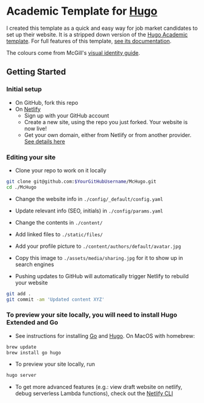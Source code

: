 
# Academic Template for [Hugo](https://github.com/gohugoio/hugo)

I created this template as a quick and easy way for job market candidates to set up their website. It is a stripped down version of the [Hugo Academic template](https://github.com/wowchemy/starter-academic). For full features of this template, [see its documentation](https://wowchemy.com/docs/).

The colours come from McGill's [visual identity guide](https://www.mcgill.ca/visual-identity/visual-identity-guide).


## Getting Started

### Initial setup
- On GitHub, fork this repo
- On [Netlify](http://netlify.com)
  - Sign up with your GitHub account
  - Create a new site, using the repo you just forked. Your website is now live!
  - Get your own domain, either from Netlify or from another provider. [See details here](https://docs.netlify.com/domains-https/custom-domains/)

### Editing your site
- Clone your repo to work on it locally
```bash
git clone git@github.com:$YourGitHubUsername/McHugo.git
cd ./McHugo
```
  - Change the website info in `./config/_default/config.yaml`
  - Update relevant info (SEO, initials) in `./config/params.yaml`
  - Change the contents in `./content/`
  - Add linked files to `./static/files/`
  - Add your profile picture to `./content/authors/default/avatar.jpg`
  - Copy this image to `./assets/media/sharing.jpg` for it to show up in search engines

- Pushing updates to GitHub will automatically trigger Netlify to rebuild your website
```bash
git add .
git commit -am 'Updated content XYZ'
```

### To preview your site locally, you will need to install Hugo Extended and Go

- See instructions for installing [Go](https://golang.org/doc/install) and [Hugo](https://gohugo.io/getting-started/installing/). On MacOS with homebrew:
```bash
brew update
brew install go hugo
```
- To preview your site locally, run
```bash
hugo server
```

- To get more advanced features (e.g.: view draft website on netlify, debug serverless Lambda functions), check out the [Netlify CLI](https://docs.netlify.com/cli/get-started/)
